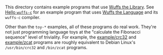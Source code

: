 This directory contains example programs that use [Wuffs the
Library](/doc/wuffs-the-library.md). See [Hello `wuffs-c`](/hello-wuffs-c) for
an example program that uses [Wuffs the Language](/doc/wuffs-the-language.md)
and its `wuffs-c` compiler.

Other than the `toy-*` examples, all of these programs do real work. They're
not just programming language toys at the "calculate the Fibonacci sequence"
level of triviality. For example, the [example/crc32](/example/crc32/crc32.cc)
and [example/zcat](/example/zcat/zcat.c) programs are roughly equivalent to
Debian Linux's `/usr/bin/crc32` and `/bin/zcat` programs.
